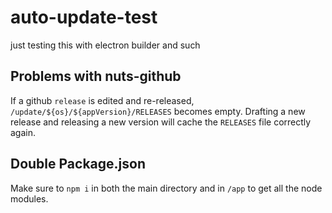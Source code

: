 # auto-update-test

just testing this with electron builder and such

## Problems with nuts-github

If a github `release` is edited and re-released, `/update/${os}/${appVersion}/RELEASES` becomes empty.
Drafting a new release and releasing a new version will cache the `RELEASES` file correctly again.


## Double Package.json

Make sure to `npm i` in both the main directory and in `/app` to get all the node modules.
